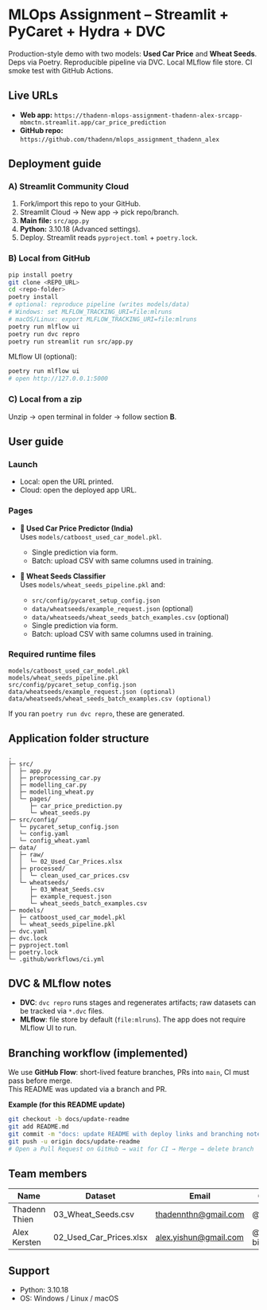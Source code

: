 # MLOps Assignment – Streamlit + PyCaret + Hydra + DVC

Production-style demo with two models: **Used Car Price** and **Wheat Seeds**. Deps via Poetry. Reproducible pipeline via DVC. Local MLflow file store. CI smoke test with GitHub Actions.

## Live URLs
- **Web app:** `https://thadenn-mlops-assignment-thadenn-alex-srcapp-mbmctn.streamlit.app/car_price_prediction`
- **GitHub repo:** `https://github.com/thadenn/mlops_assignment_thadenn_alex`

## Deployment guide

### A) Streamlit Community Cloud
1. Fork/import this repo to your GitHub.
2. Streamlit Cloud → New app → pick repo/branch.
3. **Main file:** `src/app.py`
4. **Python:** 3.10.18 (Advanced settings).
5. Deploy. Streamlit reads `pyproject.toml` + `poetry.lock`.

### B) Local from GitHub
```bash
pip install poetry
git clone <REPO_URL>
cd <repo-folder>
poetry install
# optional: reproduce pipeline (writes models/data)
# Windows: set MLFLOW_TRACKING_URI=file:mlruns
# macOS/Linux: export MLFLOW_TRACKING_URI=file:mlruns
poetry run mlflow ui
poetry run dvc repro
poetry run streamlit run src/app.py
```
MLflow UI (optional):
```bash
poetry run mlflow ui
# open http://127.0.0.1:5000
```

### C) Local from a zip
Unzip → open terminal in folder → follow section **B**.

## User guide

### Launch
- Local: open the URL printed.
- Cloud: open the deployed app URL.

### Pages
- **🚗 Used Car Price Predictor (India)**  
  Uses `models/catboost_used_car_model.pkl`.  
  - Single prediction via form.  
  - Batch: upload CSV with same columns used in training.

- **🌾 Wheat Seeds Classifier**  
  Uses `models/wheat_seeds_pipeline.pkl` and:
  - `src/config/pycaret_setup_config.json`
  - `data/wheatseeds/example_request.json` (optional)
  - `data/wheatseeds/wheat_seeds_batch_examples.csv` (optional)
  - Single prediction via form.  
  - Batch: upload CSV with same columns used in training.

### Required runtime files
```
models/catboost_used_car_model.pkl
models/wheat_seeds_pipeline.pkl
src/config/pycaret_setup_config.json
data/wheatseeds/example_request.json (optional)
data/wheatseeds/wheat_seeds_batch_examples.csv (optional)
```
If you ran `poetry run dvc repro`, these are generated.

## Application folder structure
```
.
├─ src/
│  ├─ app.py
│  ├─ preprocessing_car.py
│  ├─ modelling_car.py
│  ├─ modelling_wheat.py
│  └─ pages/
│     ├─ car_price_prediction.py
│     └─ wheat_seeds.py
├─ src/config/
│  └─ pycaret_setup_config.json
│  └─ config.yaml
│  └─ config_wheat.yaml
├─ data/
│  ├─ raw/
│  │  └─ 02_Used_Car_Prices.xlsx
│  ├─ processed/
│  │  └─ clean_used_car_prices.csv
│  └─ wheatseeds/
│     ├─ 03_Wheat_Seeds.csv
│     ├─ example_request.json
│     └─ wheat_seeds_batch_examples.csv
├─ models/
│  ├─ catboost_used_car_model.pkl
│  └─ wheat_seeds_pipeline.pkl
├─ dvc.yaml
├─ dvc.lock
├─ pyproject.toml
├─ poetry.lock
└─ .github/workflows/ci.yml
```

## DVC & MLflow notes
- **DVC**: `dvc repro` runs stages and regenerates artifacts; raw datasets can be tracked via `*.dvc` files.
- **MLflow**: file store by default (`file:mlruns`). The app does not require MLflow UI to run.

## Branching workflow (implemented)

We use **GitHub Flow**: short-lived feature branches, PRs into `main`, CI must pass before merge.  
This README was updated via a branch and PR.

**Example (for this README update)**
```bash
git checkout -b docs/update-readme
git add README.md
git commit -m "docs: update README with deploy links and branching note"
git push -u origin docs/update-readme
# Open a Pull Request on GitHub → wait for CI → Merge → delete branch
```

## Team members
| Name | Dataset | Email | GitHub |
|------|------|-------|--------|
| Thadenn Thien | 03_Wheat_Seeds.csv | thadennthn@gmail.com | @thadenn |
| Alex Kersten | 02_Used_Car_Prices.xlsx | alex.yishun@gmail.com | @alex-billybob |


## Support
- Python: 3.10.18
- OS: Windows / Linux / macOS
